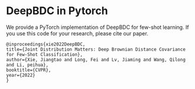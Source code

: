 # DeepBDC in Pytorch
We provide a PyTorch implementation of DeepBDC for few-shot learning. If you use this code for your research, please cite our paper.

`@inproceedings{xie2022DeepBDC,`<br> 
  `title={Joint Distribution Matters: Deep Brownian Distance Covariance for Few-Shot Classification},`<br> 
  `author={Xie, Jiangtao and Long, Fei and Lv, Jiaming and Wang, Qilong and Li, peihua},`<br> 
  `booktitle={CVPR},`<br>
  `year={2022}`<br>
`}`<br>

